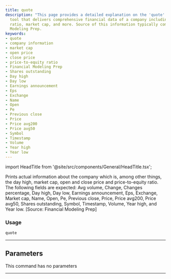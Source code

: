 ```yaml
---
title: quote
description: "This page provides a detailed explanation on the 'quote' function, a"
  tool that delivers comprehensive financial data of a company including volume, price-to-equity
  ratio, market cap, and more. Source of this information typically comes from Financial
  Modeling Prep.
keywords:
- quote
- company information
- market cap
- open price
- close price
- price-to-equity ratio
- Financial Modeling Prep
- Shares outstanding
- Day high
- Day low
- Earnings announcement
- Eps
- Exchange
- Name
- Open
- Pe
- Previous close
- Price
- Price avg200
- Price avg50
- Symbol
- Timestamp
- Volume
- Year high
- Year low
---
```


import HeadTitle from '@site/src/components/General/HeadTitle.tsx';

<HeadTitle title="stocks/fa/quote - Reference | OpenBB Terminal Docs" />

Prints actual information about the company which is, among other things, the day high, market cap, open and close price and price-to-equity ratio. The following fields are expected: Avg volume, Change, Changes percentage, Day high, Day low, Earnings announcement, Eps, Exchange, Market cap, Name, Open, Pe, Previous close, Price, Price avg200, Price avg50, Shares outstanding, Symbol, Timestamp, Volume, Year high, and Year low. [Source: Financial Modeling Prep]

### Usage

```python
quote
```

---

## Parameters

This command has no parameters


---
